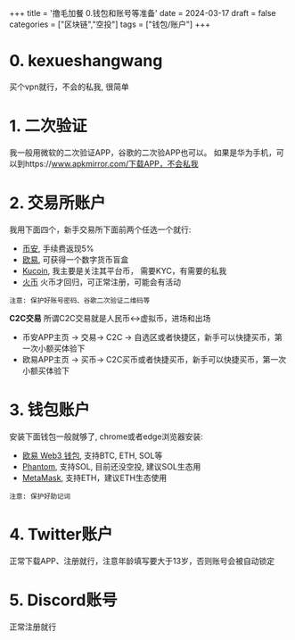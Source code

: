 +++
title = '撸毛加餐 0.钱包和账号等准备'
date = 2024-03-17
draft = false
categories = ["区块链","空投"]
tags = ["钱包/账户"]
+++

# 0. kexueshangwang
买个vpn就行，不会的私我, 很简单

# 1. 二次验证
我一般用微软的二次验证APP，谷歌的二次验APP也可以。
如果是华为手机，可以到https://www.apkmirror.com/下载APP，不会私我

# 2. 交易所账户
我用下面四个，新手交易所下面前两个任选一个就行: 
- [币安](https://accounts.suitechsui.io/register?ref=VV7JVGIX), 手续费返现5%
- [欧易](https://ouxyi.style/join/7q9e-0), 可获得一个数字货币盲盒
- [Kucoin](https://www.kucoin.com/r/rf/QBSFDSQQ), 我主要是关注其平台币， 需要KYC，有需要的私我
- [火币](https://www.htx-kol.com/invite/zh-cn/1g?invite_code=tw6w8223) 火币才回归，可正常注册，可能会有活动

`注意: 保护好账号密码、谷歌二次验证二维码等`

**C2C交易**
所谓C2C交易就是人民币<->虚拟币，进场和出场
- 币安APP主页 -> 交易-> C2C -> 自选区或者快捷区，新手可以快捷买币，第一次小额买体验下
- 欧易APP主页 -> 买币-> C2C买币或者快捷买币，新手可以快捷买币，第一次小额买体验下

# 3. 钱包账户
安装下面钱包一般就够了, chrome或者edge浏览器安装:
- [欧易 Web3 钱包](https://chromewebstore.google.com/detail/%E6%AC%A7%E6%98%93-web3-%E9%92%B1%E5%8C%85/mcohilncbfahbmgdjkbpemcciiolgcge), 支持BTC, ETH, SOL等
- [Phantom](https://chromewebstore.google.com/detail/phantom/bfnaelmomeimhlpmgjnjophhpkkoljpa), 支持SOL, 目前还没空投, 建议SOL生态用
- [MetaMask](https://chromewebstore.google.com/detail/metamask/nkbihfbeogaeaoehlefnkodbefgpgknn), 支持ETH，建议ETH生态使用

`注意: 保护好助记词`

# 4. Twitter账户

正常下载APP、注册就行，注意年龄填写要大于13岁，否则账号会被自动锁定

# 5. Discord账号
正常注册就行